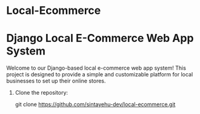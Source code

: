 # Local-Ecommerce
# Django Local E-Commerce Web App System



Welcome to our Django-based local e-commerce web app system! This project is designed to provide a simple and customizable platform for local businesses to set up their online stores.


1. Clone the repository:

  
   git clone https://github.com/sintayehu-dev/local-ecommerce.git


